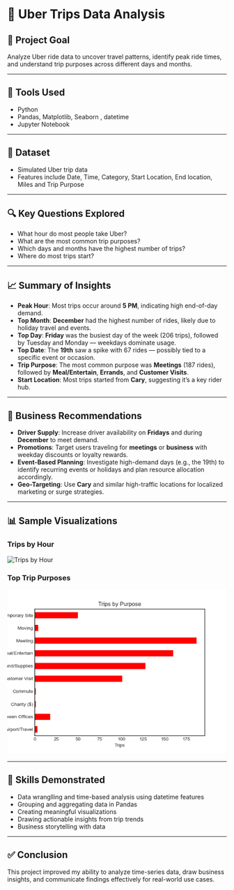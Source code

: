 # 🚖 Uber Trips Data Analysis

## 📌 Project Goal
Analyze Uber ride data to uncover travel patterns, identify peak ride times, and understand trip purposes across different days and months.

---

## 🧰 Tools Used
- Python
- Pandas, Matplotlib, Seaborn , datetime
- Jupyter Notebook

---

## 📂 Dataset
- Simulated Uber trip data
- Features include Date, Time, Category, Start Location, End location, Miles and Trip Purpose

---

## 🔍 Key Questions Explored
- What hour do most people take Uber?
- What are the most common trip purposes?
- Which days and months have the highest number of trips?
- Where do most trips start?

---

## 📈 Summary of Insights
- **Peak Hour**: Most trips occur around **5 PM**, indicating high end-of-day demand.
- **Top Month**: **December** had the highest number of rides, likely due to holiday travel and events.
- **Top Day**: **Friday** was the busiest day of the week (206 trips), followed by Tuesday and Monday — weekdays dominate usage.
- **Top Date**: The **19th** saw a spike with 67 rides — possibly tied to a specific event or occasion.
- **Trip Purpose**: The most common purpose was **Meetings** (187 rides), followed by **Meal/Entertain**, **Errands**, and **Customer Visits**.
- **Start Location**: Most trips started from **Cary**, suggesting it’s a key rider hub.

---
  ## 📌 Business Recommendations

- **Driver Supply**: Increase driver availability on **Fridays** and during **December** to meet demand.
- **Promotions**: Target users traveling for **meetings** or **business** with weekday discounts or loyalty rewards.
- **Event-Based Planning**: Investigate high-demand days (e.g., the 19th) to identify recurring events or holidays and plan resource allocation accordingly.
- **Geo-Targeting**: Use **Cary** and similar high-traffic locations for localized marketing or surge strategies.

---

## 📊 Sample Visualizations

### Trips by Hour
![Trips by Hour](images/trips_by_hour.png)

### Top Trip Purposes
![Trip Purposes](images/trip_purpose.png)

---
  
## 🧠 Skills Demonstrated
- Data wranglling and time-based analysis using datetime features
- Grouping and aggregating data in Pandas
- Creating meaningful visualizations
- Drawing actionable insights from trip trends
- Business storytelling with data

---

## ✅ Conclusion
This project improved my ability to analyze time-series data, draw business insights, and communicate findings effectively for real-world use cases.
